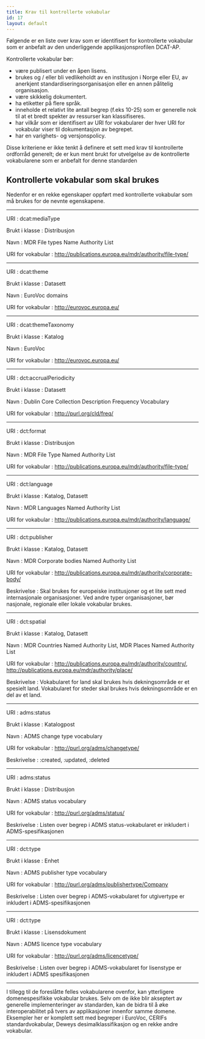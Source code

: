 ```yaml
---
title: Krav til kontrollerte vokabular
id: 17
layout: default
---
```


Følgende er en liste over krav som er identifisert for kontrollerte vokabular som er anbefalt av den underliggende applikasjonsprofilen DCAT-AP. 

Kontrollerte vokabular bør: 

* være publisert under en åpen lisens. 
* brukes og / eller bli vedlikeholdt av en institusjon i Norge eller EU, av anerkjent standardiseringsorganisasjon eller en annen pålitelig organisasjon.
* være skikkelig dokumentert. 
* ha etiketter på flere språk. 
* inneholde et relativt lite antall begrep (f.eks 10-25) som er generelle nok til at et bredt spekter av ressurser kan klassifiseres.
* har vilkår som er identifisert av URI for vokabularer der hver URI for vokabular viser til dokumentasjon av begrepet.
* har en varighets- og versjonspolicy. 

Disse kriteriene er ikke tenkt å definere et sett med krav til kontrollerte ordforråd generelt; de er kun ment brukt for utvelgelse av de kontrollerte vokabularene som er anbefalt for denne standarden

## Kontrollerte vokabular som skal brukes

Nedenfor er en rekke egenskaper oppført med kontrollerte vokabular som må brukes for de nevnte egenskapene.

<hr>
URI
: dcat:mediaType

Brukt i klasse
: Distribusjon

Navn
: MDR File types Name Authority List

URI for vokabular
: http://publications.europa.eu/mdr/authority/file-type/
<hr>


URI
: dcat:theme

Brukt i klasse
: Datasett

Navn
: EuroVoc domains

URI for vokabular
: http://eurovoc.europa.eu/

<hr>
URI
: dcat:themeTaxonomy

Brukt i klasse
: Katalog

Navn
: EuroVoc

URI for vokabular
: http://eurovoc.europa.eu/ 

<hr>
URI
: dct:accrualPeriodicity

Brukt i klasse
: Datasett

Navn
: Dublin Core Collection Description Frequency Vocabulary

URI for vokabular
: http://purl.org/cld/freq/ 

<hr>
URI
: dct:format

Brukt i klasse
: Distribusjon

Navn
: MDR File Type Named Authority List

URI for vokabular
: http://publications.europa.eu/mdr/authority/file-type/

<hr>
URI
: dct:language

Brukt i klasse
: Katalog, Datasett

Navn
: MDR Languages Named Authority List

URI for vokabular
: http://publications.europa.eu/mdr/authority/language/ 

<hr>
URI
: dct:publisher

Brukt i klasse
: Katalog, Datasett

Navn
: MDR Corporate bodies Named Authority List

URI for vokabular
: http://publications.europa.eu/mdr/authority/corporate-body/

Beskrivelse
: Skal brukes for europeiske institusjoner og et lite sett med internasjonale organisasjoner. Ved andre typer organisasjoner, bør nasjonale, regionale eller lokale vokabular brukes.

<hr>
URI
: dct:spatial

Brukt i klasse
: Katalog, Datasett

Navn
: MDR Countries Named Authority List, MDR Places Named Authority List

URI for vokabular
: http://publications.europa.eu/mdr/authority/country/, http://publications.europa.eu/mdr/authority/place/ 

Beskrivelse
: Vokabularet for land skal brukes hvis dekningsområde er et spesielt land. Vokabularet for steder skal brukes hvis dekningsområde er en del av et land.

<hr>
URI
: adms:status

Brukt i klasse
: Katalogpost

Navn
: ADMS change type vocabulary

URI for vokabular
: http://purl.org/adms/changetype/

Beskrivelse
: :created, :updated, :deleted

<hr>
URI
: adms:status

Brukt i klasse
: Distribusjon

Navn
: ADMS status vocabulary

URI for vokabular
: http://purl.org/adms/status/

Beskrivelse
: Listen over begrep i ADMS status-vokabularet er inkludert i ADMS-spesifikasjonen 

<hr>
URI
: dct:type

Brukt i klasse
: Enhet

Navn
: ADMS publisher type vocabulary

URI for vokabular
: http://purl.org/adms/publishertype/Company 

Beskrivelse
: Listen over begrep i ADMS-vokabularet for utgivertype er inkludert i ADMS-spesifikasjonen

<hr>
URI
: dct:type 

Brukt i klasse
: Lisensdokument

Navn
: ADMS licence type vocabulary

URI for vokabular
: http://purl.org/adms/licencetype/ 

Beskrivelse
: Listen over begrep i ADMS-vokabularet for lisenstype er inkludert i ADMS spesifikasjonen
<hr>

I tillegg til de foreslåtte felles vokabularene ovenfor, kan ytterligere domenespesifikke vokabular brukes. Selv om de ikke blir akseptert av generelle implementeringer av standarden, kan de bidra til å øke interoperabilitet på tvers av applikasjoner innenfor samme domene. Eksempler her er komplett sett med begreper i EuroVoc, CERIFs standardvokabular, Deweys desimalklassifikasjon og en rekke andre vokabular.
